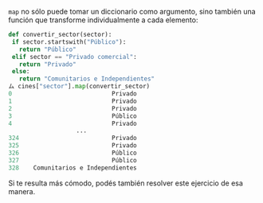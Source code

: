 `map` no sólo puede tomar un diccionario como argumento, sino también una función que transforme individualmente a cada elemento:

```python
def convertir_sector(sector):
 if sector.startswith("Público"):
   return "Público"
 elif sector == "Privado comercial":
   return "Privado"
 else:
   return "Comunitarios e Independientes"
ム cines["sector"].map(convertir_sector)
0                            Privado
1                            Privado
2                            Privado
3                            Público
4                            Privado
                   ...              
324                          Privado
325                          Privado
326                          Público
327                          Público
328    Comunitarios e Independientes
```

 Si te resulta más cómodo, podés también resolver este ejercicio de esa manera. 
